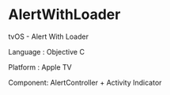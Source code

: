 # AlertWithLoader
tvOS - Alert With Loader

Language : Objective C

Platform : Apple TV

Component: AlertController + Activity Indicator
